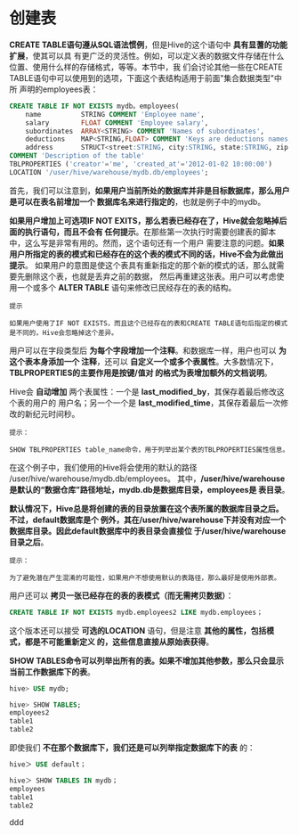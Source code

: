 创建表
================================================================================
**CREATE TABLE语句遵从SQL语法惯例**，但是Hive的这个语句中 **具有显蓍的功能扩展**，使其可以具
有更广泛的灵活性。例如，可以定义表的数据文件存储在什么位置、使用什么样的存储格式，等等。本节中，我
们会讨论其他一些在CREATE TABLE语句中可以使用到的选项，下面这个表结构适用于前面"集合数据类型"中所
声明的employees表：
```sql
CREATE TABLE IF NOT EXISTS mydb。employees(
    name          STRING COMMENT 'Employee name',
    salary        FLOAT COMMENT 'Employee salary',
    subordinates  ARRAY<STRING> COMMENT 'Names of subordinates',
    deductions    MAP<STRING,FLOAT> COMMENT 'Keys are deductions names, values are precentages',
    address       STRUCT<street:STRING, city:STRING, state:STRING, zip:INT> COMMENT 'Home address')
COMMENT 'Description of the table'
TBLPROPERTIES ('creator'='me', 'created_at'='2012-01-02 10:00:00')
LOCATION '/user/hive/warehouse/mydb.db/employees';
```
首先，我们可以注意到，**如果用户当前所处的数据库并非是目标数据库，那么用户是可以在表名前增加一个
数据库名来进行指定的**，也就是例子中的mydb。

**如果用户增加上可选项IF NOT EXITS，那么若表已经存在了，Hive就会忽略掉后面的执行语句，而且不会有
任何提示**。在那些第一次执行时需要创建表的脚本中，这么写是非常有用的。然而，这个语句还有一个用户
需要注意的问题。**如果用户所指定的表的模式和已经存在的这个表的模式不同的话，Hive不会为此做出提示**。
如果用户的意图是使这个表具有重新指定的那个新的模式的话，那么就需要先删除这个表，也就是丢弃之前的数据，
然后再重建这张表。用户可以考虑使用一个或多个 **ALTER TABLE** 语句来修改已民经存在的表的结构。
```
提示

如果用户使用了IF NOT EXISTS，而且这个已经存在的表和CREATE TABLE语句后指定的模式是不同的，Hive会忽略掉这个差异。
```
用户可以在字段类型后 **为每个字段增加一个注释**。和数据库一样，用户也可以 **为这个表本身添加一个
注释**，还可以 **自定义一个或多个表属性**。大多数情况下，**TBLPROPERTIES的主要作用是按键/值对
的格式为表增加额外的文档说明**。

Hive会 **自动增加** 两个表属性：一个是 **last_modified_by**，其保存着最后修改这个表的用户的
用户名；另一个一个是 **last_modified_time**，其保存着最后一次修改的新纪元时间秒。
```
提示：

SHOW TBLPROPERTIES table_name命令，用于列举出某个表的TBLPROPERTIES属性信息。
```
在这个例子中，我们使用的Hive将会使用的默认的路径 /user/hive/warehouse/mydb.db/employees。
其中，**/user/hive/warehouse是默认的“数据仓库”路径地址，mydb.db是数据库目录，employees是
表目录**。

**默认情况下，Hive总是将创建的表的目录放置在这个表所属的数据库目录之后。不过，default数据库是个
例外，其在/user/hive/warehouse下并没有对应一个数据库目录。因此default数据库中的表目录会直接位
于/user/hive/warehouse目录之后**。
```
提示：

为了避免潜在产生混淆的可能性，如果用户不想使用默认的表路径，那么最好是使用外部表。
```
用户还可以 **拷贝一张已经存在的表的表模式（而无需拷贝数据）**：
```sql  
CREATE TABLE IF NOT EXISTS mydb.employees2 LIKE mydb.employees；
```
这个版本还可以接受 **可选的LOCATION** 语句，但是注意 **其他的属性，包括模式，都是不可能重新定义
的，这些信息直接从原始表获得**。

**SHOW TABLES命令可以列举出所有的表。如果不增加其他参数，那么只会显示当前工作数据库下的表**。
```sql
hive> USE mydb;

hive> SHOW TABLES;
employees2
table1
table2
```
即使我们 **不在那个数据库下，我们还是可以列举指定数据库下的表** 的：
```sql
hive＞ USE default；

hive＞ SHOW TABLES IN mydb；
employees
table1
table2
```














































ddd
